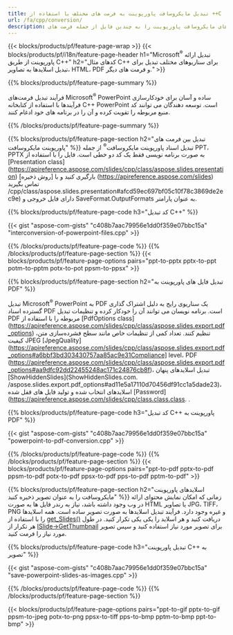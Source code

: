 ```yaml
---
title: تبدیل مایکروسافت پاورپوینت به فرمت های مختلف با استفاده از ++C
url: /fa/cpp/conversion/
description: اسلایدهای مایکروسافت پاورپوینت را به چندین فایل از جمله فرمت های HTML، PDF و تصویر در برنامه های C++ تبدیل کنید.
---
```


{{< blocks/products/pf/feature-page-wrap >}}
{{< blocks/products/pf/i18n/feature-page-header h1="Microsoft<sup>®</sup> تبدیل ارائه پاورپوینت از طریق C++" h2="کدهای مثال C++ برای سناریوهای مختلف تبدیل برای تبدیل اسلایدها به تصاویر، HTML، PDF و فرمت های دیگر." >}}

{{% blocks/products/pf/feature-page-summary %}}

فرآیند تبدیل فرمت‌های Microsoft<sup>®</sup> PowerPoint ساده و آسان برای خودکارسازی فرآیندها با استفاده از کتابخانه C++ PowerPoint است. توسعه دهندگان می توانند کد منبع مربوطه را تقویت کرده و آن را در برنامه های خود ادغام کنند. 

{{% /blocks/products/pf/feature-page-summary  %}}

{{% blocks/products/pf/feature-page-section  h2="تبدیل بین فرمت های پاورپوینت مایکروسافت" %}}
تبدیل اسناد پاورپوینت مایکروسافت<sup>®</sup> از جمله PPT، PPTX به صورت برنامه نویسی فقط یک کد دو خطی است. فایل را با استفاده از [Presentation class] (https://apireference.aspose.com/slides/cpp/class/aspose.slides.presentation) بارگیری کنید و با [روش ذخیره] (https://apireference.aspose.com/slides) تماس بگیرید /cpp/class/aspose.slides.presentation#afcd59ec697bf05c10f78c3869de2ec9e) دارای فایل خروجی و SaveFormat.OutputFormats به عنوان پارامتر.

{{% blocks/products/pf/feature-page-code h3="کد تبدیل C++" %}}

{{< gist "aspose-com-gists" "c408b7aac79956e1dd0f359e07bbc15a" "interconversion-of-powerpoint-files.cpp" >}}


{{% /blocks/products/pf/feature-page-code  %}}
{{% /blocks/products/pf/feature-page-section %}}
{{< blocks/products/pf/feature-page-options pairs="ppt-to-pptx pptx-to-ppt potm-to-pptm potx-to-pot ppsm-to-ppsx" >}}


{{% blocks/products/pf/feature-page-section  h2="تبدیل فایل های پاورپوینت به PDF" %}}

تبدیل Microsoft<sup>®</sup> PowerPoint به PDF یک سناریوی رایج به دلیل اشتراک گذاری گسترده اسناد PDF است. برنامه نویسان می توانند آن را خودکار کرده و تنظیمات تبدیل PDF مربوطه را با استفاده از [PdfOptions class] (https://apireference.aspose.com/slides/cpp/class/aspose.slides.export.pdf_options) تنظیم کنند. تعداد کمی از تنظیمات خاص مانند سطح فشرده‌سازی متن، کیفیت JPEG [JpegQuality](https://apireference.aspose.com/slides/cpp/class/aspose.slides.export.pdf_options#a6bbf3bd303430757aa85ac9e31Compliance] level، PDF (https://apireference.aspose.com/slides/cpp/class/aspose.slides.export.pdf_options#aa9dfc92dd22455248ac171c24876cb8f)، تبدیل اسلایدهای پنهان [ShowHiddenSlides](ShowHiddenSlides.com. /aspose.slides.export.pdf_options#ad11e5a17110d70456df91cc1a5dade23)، اسلایدهای انتخاب شده و تولید فایل های قفل شده [Password](https://apireference.aspose.com/slides/cpp/class.class.class. .

{{% blocks/products/pf/feature-page-code h3="کد تبدیل C++ پاورپوینت به PDF" %}}

{{< gist "aspose-com-gists" "c408b7aac79956e1dd0f359e07bbc15a" "powerpoint-to-pdf-conversion.cpp" >}}

{{% /blocks/products/pf/feature-page-code  %}}
{{% /blocks/products/pf/feature-page-section %}}
{{< blocks/products/pf/feature-page-options pairs="ppt-to-pdf pptx-to-pdf ppsm-to-pdf potx-to-pdf ppsx-to-pdf pps-to-pdf pptm-to-pdf" >}}


{{% blocks/products/pf/feature-page-section  h2="اسلایدهای پاورپوینت مایکروسافت را به عنوان تصویر ذخیره کنید" %}}
زمانی که امکان نمایش محتوای ارائه در وب وجود داشته باشد، نیاز به رندر فایل ها به صورت HTML یا تصاویر JPG، TIFF، PNG و غیره وجود دارد. فرآیند تبدیل اسلایدها به صورت تصویر ساده است. همه اسلایدها را با استفاده از [get_Slides()](https://apireference.aspose.com/slides/cpp/class/aspose.slides.presentation#a9981b38f5a01d9fa5482f05b0a75974c) دریافت کنید و هر اسلاید را یکی یکی تکرار کنید. در طول هر تکرار از [ISlide->GetThumbnail](https://apireference.aspose.com/slides/cpp/class/aspose.slides.i_slide#a7bd377d403ff886232df21351c1fe783) برای تصویر مورد نیاز استفاده کنید و سپس تصویر مورد نیاز را فرمت کنید. 

{{% blocks/products/pf/feature-page-code h3="تبدیل پاورپوینت C++ به تصویر" %}}

{{< gist "aspose-com-gists" "c408b7aac79956e1dd0f359e07bbc15a" "save-powerpoint-slides-as-images.cpp" >}}

{{% /blocks/products/pf/feature-page-code %}}
{{% /blocks/products/pf/feature-page-section %}}

{{< blocks/products/pf/feature-page-options pairs="ppt-to-gif pptx-to-gif ppsm-to-jpeg potx-to-png ppsx-to-tiff pps-to-bmp pptm-to-bmp ppt-to-bmp" >}}